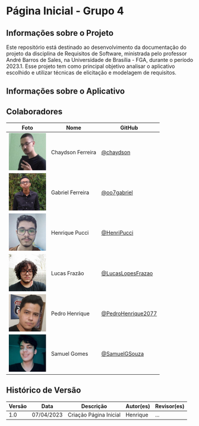 # Página Inicial - Grupo 4

## Informações sobre o Projeto

Este repositório está destinado ao desenvolvimento da documentação do projeto da disciplina de Requisitos de Software, ministrada pelo professor André Barros de Sales, na Universidade de Brasília - FGA, durante o período 2023.1. Esse projeto tem como principal objetivo analisar o aplicativo escolhido e utilizar técnicas de elicitação e modelagem de requisitos.

## Informações sobre o Aplicativo 

## Colaboradores

| Foto                                                  | Nome | GitHub                                              |
| ----------------------------------------------------- | ----- | --------------------------------------------------- |
| <img src="./assets/team/Chaydson.jpeg" width="100"> | Chaydson Ferreira | [@chaydson](https://github.com/chaydson)           |
| <img src="./assets/team/Gabriel.jpeg" width="100"> | Gabriel Ferreira  | [@oo7gabriel](https://github.com/oo7gabriel)       |
| <img src="./assets/team/Henrique.jpeg" width="100">| Henrique Pucci    | [@HenriPucci](https://github.com/HenriPucci)                                         |
| <img src="./assets/team/Lucas.jpeg" width="100">| Lucas Frazão  | [@LucasLopesFrazao](https://github.com/LucasLopesFrazao)     |
| <img src="./assets/team/Pedro.jpeg" width="100">| Pedro Henrique     | [@PedroHenrique2077](https://github.com/PedroHenrique2077) |
| <img src="./assets/team/Samuel.jpeg" width="100"> | Samuel Gomes      | [@SamuelGSouza](https://github.com/SamuelGSouza)         |

## Histórico de Versão
| Versão | Data       | Descrição            | Autor(es) | Revisor(es) |
|--------|------------|----------------------|-----------|-------------|
| 1.0    | 07/04/2023 | Criação Página Inicial | Henrique     | ...         |